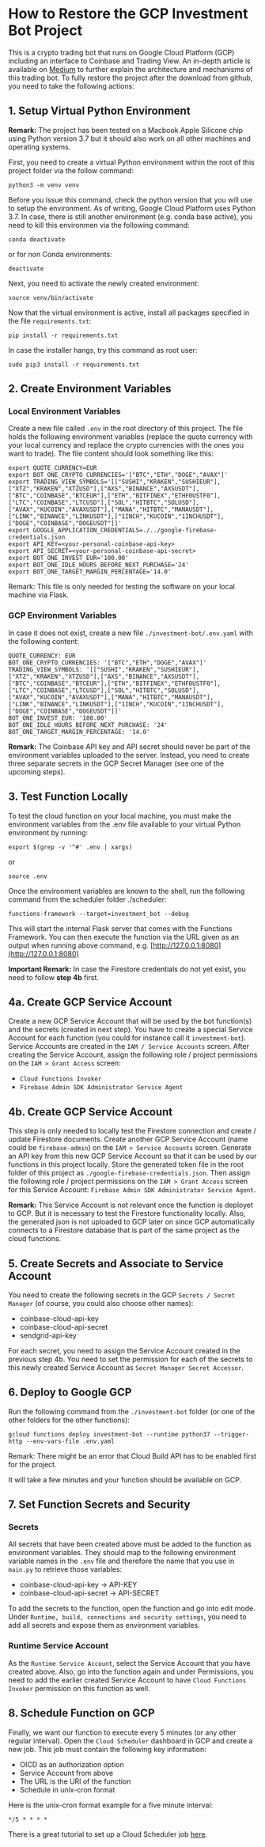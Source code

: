 # How to Restore the GCP Investment Bot Project

This is a crypto trading bot that runs on Google Cloud Platform (GCP) including an interface to Coinbase and Trading View. An in-depth article is available on [Medium]() to further explain the architecture and mechanisms of this trading bot. To fully restore the project after the download from github, you need to take the following actions:

## 1. Setup Virtual Python Environment

**Remark:** The project has been tested on a Macbook Apple Silicone chip using Python version 3.7 but it should also work on all other machines and operating systems.

First, you need to create a virtual Python environment within the root of this project folder via the follow command:

````
python3 -m venv venv
````

Before you issue this command, check the python version that you will use to setup the environment. As of writing, Google Cloud Platform uses Python 3.7. In case, there is still another environment (e.g. conda base active), you need to kill this environmen via the following command:

````
conda deactivate
````

or for non Conda environments:

````
deactivate
````

Next, you need to activate the newly created environment:

````
source venv/bin/activate
````

Now that the virtual environment is active, install all packages specified in the file `requirements.txt`:

````
pip install -r requirements.txt 
````

In case the installer hangs, try this command as root user:

````
sudo pip3 install -r requirements.txt
````

## 2. Create Environment Variables

### Local Environment Variables

Create a new file called `.env` in the root directory of this project. The file holds the following environment variables (replace the quote currency with your local currency and replace the crypto currencies with the ones you want to trade). The file content should look something like this:

````
export QUOTE_CURRENCY=EUR
export BOT_ONE_CRYPTO_CURRENCIES='["BTC","ETH","DOGE","AVAX"]'
export TRADING_VIEW_SYMBOLS='[["SUSHI","KRAKEN","SUSHIEUR"],["XTZ","KRAKEN","XTZUSD"],["AXS","BINANCE","AXSUSDT"],["BTC","COINBASE","BTCEUR"],["ETH","BITFINEX","ETHF0USTF0"],["LTC","COINBASE","LTCUSD"],["SOL","HITBTC","SOLUSD"],["AVAX","KUCOIN","AVAXUSDT"],["MANA","HITBTC","MANAUSDT"],["LINK","BINANCE","LINKUSDT"],["1INCH","KUCOIN","1INCHUSDT"],["DOGE","COINBASE","DOGEUSDT"]]'
export GOOGLE_APPLICATION_CREDENTIALS=./../google-firebase-credentials.json
export API_KEY=<your-personal-coinbase-api-key>
export API_SECRET=<your-personal-coinbase-api-secret>
export BOT_ONE_INVEST_EUR='100.00'
export BOT_ONE_IDLE_HOURS_BEFORE_NEXT_PURCHASE='24'
export BOT_ONE_TARGET_MARGIN_PERCENTAGE='14.0'
````

Remark: This file is only needed for testing the software on your local machine via Flask. 

### GCP Environment Variables

In case it does not exist, create a new file `./investment-bot/.env.yaml` with the following content:

````
QUOTE_CURRENCY: EUR
BOT_ONE_CRYPTO_CURRENCIES: '["BTC","ETH","DOGE","AVAX"]'
TRADING_VIEW_SYMBOLS: '[["SUSHI","KRAKEN","SUSHIEUR"],["XTZ","KRAKEN","XTZUSD"],["AXS","BINANCE","AXSUSDT"],["BTC","COINBASE","BTCEUR"],["ETH","BITFINEX","ETHF0USTF0"],["LTC","COINBASE","LTCUSD"],["SOL","HITBTC","SOLUSD"],["AVAX","KUCOIN","AVAXUSDT"],["MANA","HITBTC","MANAUSDT"],["LINK","BINANCE","LINKUSDT"],["1INCH","KUCOIN","1INCHUSDT"],["DOGE","COINBASE","DOGEUSDT"]]'
BOT_ONE_INVEST_EUR: '100.00'
BOT_ONE_IDLE_HOURS_BEFORE_NEXT_PURCHASE: '24'
BOT_ONE_TARGET_MARGIN_PERCENTAGE: '14.0'
````

**Remark:** The Coinbase API key and API secret should never be part of the environment variables uploaded to the server. Instead, you need to create three separate secrets in the GCP Secret Manager (see one of the upcoming steps).

## 3. Test Function Locally

To test the cloud function on your local machine, you must make the environment variables from the .env file available to your virtual Python environment by running:

````
export $(grep -v '^#' .env | xargs)
````

or

````
source .env
````

Once the environment variables are known to the shell, run the following command from the scheduler folder ./scheduler:

````
functions-framework --target=investment_bot --debug
````

This will start the internal Flask server that comes with the Functions Framework. You can then execute the function via the URL given as an output when running above command, e.g. [http://127.0.0.1:8080](http://127.0.0.1:8080)

**Important Remark:** In case the Firestore credentials do not yet exist, you need to follow **step 4b** first. 

## 4a. Create GCP Service Account

Create a new GCP Service Account that will be used by the bot function(s) and the secrets (created in next step). You have to create a special Service Account for each function (you could for instance call it `investment-bot`). Service Accounts are created in the `IAM / Service Accounts` screen. After creating the Service Account, assign the following role / project permissions on the `IAM > Grant Access` screen:
- `Cloud Functions Invoker`
- `Firebase Admin SDK Administrator Service Agent`

## 4b. Create GCP Service Account

This step is only needed to locally test the Firestore connection and create / update Firestore documents. Create another GCP Service Account (name could be `firebase-admin`) on the `IAM > Service Accounts` screen. Generate an API key from this new GCP Service Account so that it can be used by our functions in this project locally. Store the generated token file in the root folder of this project as `./google-firebase-credentials.json`. Then assign the following role / project permissions on the `IAM > Grant Access` screen for this Service Account: `Firebase Admin SDK Administrator Service Agent`.

**Remark:** This Service Account is not relevant once the function is deployet to GCP. But it is necessary to test the Firestore functionality locally. Also, the generated json is not uploaded to GCP later on since GCP automatically connects to a Firestore database that is part of the same project as the cloud functions.  

## 5. Create Secrets and Associate to Service Account

You need to create the following secrets in the GCP `Secrets / Secret Manager` (of course, you could also choose other names):

- coinbase-cloud-api-key
- coinbase-cloud-api-secret
- sendgrid-api-key

For each secret, you need to assign the Service Account created in the previous step 4b.  You need to set the permission for each of the secrets to this newly created Service Account as `Secret Manager Secret Accessor`. 

## 6. Deploy to Google GCP

Run the following command from the `./investment-bot` folder (or one of the other folders for the other functions):

````
gcloud functions deploy investment-bot --runtime python37 --trigger-http --env-vars-file .env.yaml
````

Remark: There might be an error that Cloud Build API has to be enabled first for the project. 

It will take a few minutes and your function should be available on GCP.

## 7. Set Function Secrets and Security

### Secrets

All secrets that have been created above must be added to the function as environment variables. They should map to the following environment variable names in the `.env` file and therefore the name that you use in `main.py` to retrieve those variables:

- coinbase-cloud-api-key -> API-KEY
- coinbase-cloud-api-secret -> API-SECRET

To add the secrets to the function, open the function and go into edit mode. Under `Runtime, build, connections and security settings`, you need to add all secrets and expose them as environment variables. 

### Runtime Service Account

As the `Runtime Service Account`, select the Service Account that you have created above. Also, go into the function again and under Permissions, you need to add the earlier created Service Account to have `Cloud Functions Invoker` permission on this function as well.

## 8. Schedule Function on GCP

Finally, we want our function to execute every 5 minutes (or any other regular interval). Open the `Cloud Scheduler` dashboard in GCP and create a new job. This job must contain the following key information:

- OICD as an authorization option
- Service Account from above
- The URL is the URl of the function
- Schedule in unix-cron format

Here is the unix-cron format example for a five minute interval:

````
*/5 * * * *
````

There is a great tutorial to set up a Cloud Scheduler job [here](https://cloud.google.com/community/tutorials/using-scheduler-invoke-private-functions-oidc).


